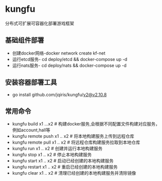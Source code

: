 # kungfu

分布式可扩展可容器化部署游戏框架

## 基础组件部署
- 创建docker网络-docker network create kf-net
- 运行etcd服务- cd deploy/etcd && docker-compose up -d
- 运行nats服务- cd deploy/nats && docker-compose up -d

## 安装容器部署工具 
- go install github.com/jqiris/kungfu/v2@v2.10.8

## 常用命令
- kungfu build x1 ...x2  # 构建docker服务,会根据不同配置文件构建对应服务，例如account,hall等
- kungfu remote push x1 .. x2 # 将本地构建服务上传到远程仓库
- kungfu remote pull x1 .. x2 # 将远程仓库构建服务拉取到本地仓库
- kungfu run x1 .. x2 # 创建并运行本地构建服务
- kungfu stop x1 .. x2 # 停止本地构建服务
- kungfu start x1 .. x2 # 启动已经创建的本地构建服务
- kungfu restart x1 .. x2 # 重启已经创建的本地构建服务
- kungfu clear x1 .. x2 # 清理已经创建的本地构建服务并清除镜像